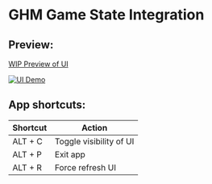 # GHM Game State Integration

## Preview:

[WIP Preview of UI](https://www.youtube.com/watch?v=XFpE2l7AzMc)

[![UI Demo](https://i.imgur.com/6Ba908v.jpg)](https://www.youtube.com/watch?v=XFpE2l7AzMc)

## App shortcuts:

| Shortcut     | Action                   |
| ------------ | ------------------------ |
| ALT + C      | Toggle visibility of UI  |
| ALT + P      | Exit app                 |
| ALT + R      | Force refresh UI         |